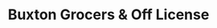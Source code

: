---
title: "Buxton Grocers & Off License"
url: /derby/buxton-grocers-und-off-license/
shop: Lebensmittel
---